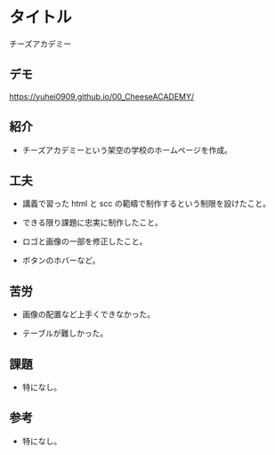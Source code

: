 # タイトル
チーズアカデミー

## デモ
https://yuhei0909.github.io/00_CheeseACADEMY/

## 紹介

  - チーズアカデミーという架空の学校のホームページを作成。
  
## 工夫

  - 講義で習った html と scc の範疇で制作するという制限を設けたこと。

  - できる限り課題に忠実に制作したこと。

  - ロゴと画像の一部を修正したこと。

  - ボタンのホバーなど。

## 苦労

  - 画像の配置など上手くできなかった。

  - テーブルが難しかった。

## 課題

  - 特になし。

## 参考

  - 特になし。